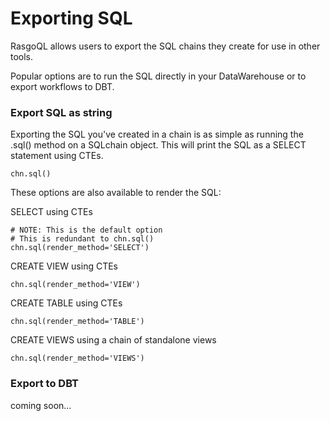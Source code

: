 # Exporting SQL

RasgoQL allows users to export the SQL chains they create for use in other tools.

Popular options are to run the SQL directly in your DataWarehouse or to export workflows to DBT.

### Export SQL as string

Exporting the SQL you've created in a chain is as simple as running the .sql() method on a SQLchain object. This will print the SQL as a SELECT statement using CTEs.

```
chn.sql()
```

These options are also available to render the SQL:

SELECT using CTEs

```
# NOTE: This is the default option
# This is redundant to chn.sql()
chn.sql(render_method='SELECT')
```

CREATE VIEW using CTEs

```
chn.sql(render_method='VIEW')
```

CREATE TABLE using CTEs

```
chn.sql(render_method='TABLE')
```

CREATE VIEWS using a chain of standalone views

```
chn.sql(render_method='VIEWS')
```

### Export to DBT

coming soon...
